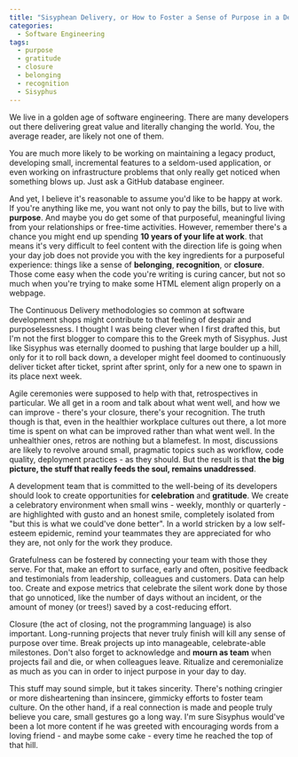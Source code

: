 ```yaml
---
title: "Sisyphean Delivery, or How to Foster a Sense of Purpose in a Development Team"
categories:
  - Software Engineering
tags:
  - purpose
  - gratitude
  - closure
  - belonging
  - recognition
  - Sisyphus
---
```

We live in a golden age of software engineering. There are many developers out there delivering great value and literally changing the world. You, the average reader, are likely not one of them.

You are much more likely to be working on maintaining a legacy product, developing small, incremental features to a seldom-used application, or even working on infrastructure problems that only really get noticed when something blows up. Just ask a GitHub database engineer.

And yet, I believe it's reasonable to assume you'd like to be happy at work. If you're anything like me, you want not only to pay the bills, but to live with **purpose**. And maybe you do get some of that purposeful, meaningful living from your relationships or free-time activities. However, remember there's a chance you might end up spending **10 years of your life at work**. that means it's very difficult to feel content with the direction life is going when your day job does not provide you with the key ingredients for a purposeful experience: things like a sense of **belonging**, **recognition**, or **closure**. Those come easy when the code you're writing is curing cancer, but not so much when you're trying to make some HTML element align properly on a webpage.

The Continuous Delivery methodologies so common at software development shops might contribute to that feeling of despair and purposelessness. I thought I was being clever when I first drafted this, but I'm not the first blogger to compare this to the Greek myth of Sisyphus. Just like Sisyphus was eternally doomed to pushing that large boulder up a hill, only for it to roll back down, a developer might feel doomed to continuously deliver ticket after ticket, sprint after sprint, only for a new one to spawn in its place next week.

Agile ceremonies were supposed to help with that, retrospectives in particular. We all get in a room and talk about what went well, and how we can improve - there's your closure, there's your recognition. The truth though is that, even in the healthier workplace cultures out there, a lot more time is spent on what can be improved rather than what went well. In the unhealthier ones, retros are nothing but a blamefest. In most, discussions are likely to revolve around small, pragmatic topics such as workflow, code quality, deployment practices - as they should. But the result is that **the big picture, the stuff that really feeds the soul, remains unaddressed**.

A development team that is committed to the well-being of its developers should look to create opportunities for **celebration** and **gratitude**. We create a celebratory environment when small wins - weekly, monthly or quarterly - are highlighted with gusto and an honest smile, completely isolated from "but this is what we could've done better". In a world stricken by a low self-esteem epidemic, remind your teammates they are appreciated for who they are, not only for the work they produce. 

Gratefulness can be fostered by connecting your team with those they serve. For that, make an effort to surface, early and often, positive feedback and testimonials from leadership, colleagues and customers. Data can help too. Create and expose metrics that celebrate the silent work done by those that go unnoticed, like the number of days without an incident, or the amount of money (or trees!) saved by a cost-reducing effort.

Closure (the act of closing, not the programming language) is also important. Long-running projects that never truly finish will kill any sense of purpose over time. Break projects up into manageable, celebrate-able milestones. Don't also forget to acknowledge and **mourn as team** when projects fail and die, or when colleagues leave. Ritualize and ceremonialize as much as you can in order to inject purpose in your day to day.

This stuff may sound simple, but it takes sincerity. There's nothing cringier or more disheartening than insincere, gimmicky efforts to foster team culture. On the other hand, if a real connection is made and people truly believe you care, small gestures go a long way. I'm sure Sisyphus would've been a lot more content if he was greeted with encouraging words from a loving friend - and maybe some cake - every time he reached the top of that hill.